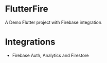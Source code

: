 # FlutterFire
A Demo Flutter project with Firebase integration.

# Integrations
- Firebase Auth, Analytics and Firestore
